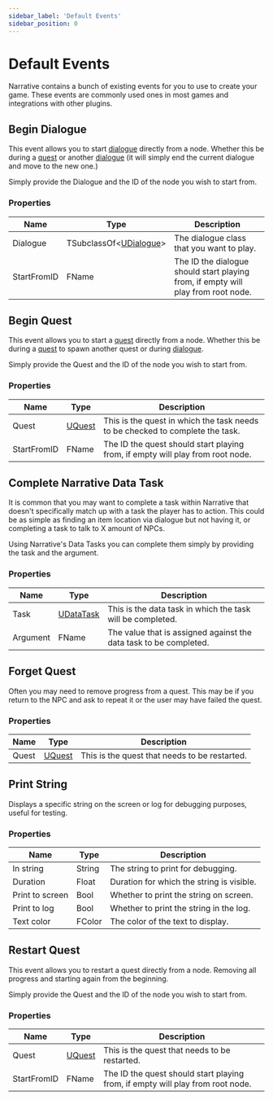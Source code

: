 ```yaml
---
sidebar_label: 'Default Events'
sidebar_position: 0
---
```


# Default Events

Narrative contains a bunch of existing events for you to use to create your game. These events are commonly used ones in most games and integrations with other plugins.

## Begin Dialogue

This event allows you to start [dialogue](../dialogue) directly from a node. Whether this be during a [quest](../quests) or another [dialogue](../dialogue) (it will simply end the current dialogue and move to the new one.)

Simply provide the Dialogue and the ID of the node you wish to start from.

### Properties

| Name        | Type                                   | Description                                                                       |
|-------------|----------------------------------------|-----------------------------------------------------------------------------------|
| Dialogue    | TSubclassOf\<[UDialogue](./index.md)\> | The dialogue class that you want to play.                                         |
| StartFromID | FName                                  | The ID the dialogue should start playing from, if empty will play from root node. |


## Begin Quest

This event allows you to start a [quest](../quests) directly from a node. Whether this be during a [quest](../quests) to spawn another quest or during [dialogue](../dialogue).

Simply provide the Quest and the ID of the node you wish to start from.

### Properties

| Name        | Type                | Description                                                                    |
|-------------|---------------------|--------------------------------------------------------------------------------|
| Quest       | [UQuest](../quests) | This is the quest in which the task needs to be checked to complete the task.  |
| StartFromID | FName               | The ID the quest should start playing from, if empty will play from root node. |


## Complete Narrative Data Task

It is common that you may want to complete a task within Narrative that doesn't specifically match up with a task the player has to action. This could be as simple as finding an item location via dialogue but not having it, or completing a task to talk to X amount of NPCs.

Using Narrative's Data Tasks you can complete them simply by providing the task and the argument.

### Properties

| Name     | Type                    | Description                                                       |
|----------|-------------------------|-------------------------------------------------------------------|
| Task     | [UDataTask](./index.md) | This is the data task in which the task will be completed.        |
| Argument | FName                   | The value that is assigned against the data task to be completed. |

## Forget Quest

Often you may need to remove progress from a quest. This may be if you return to the NPC and ask to repeat it or the user may have failed the quest.

### Properties

| Name        | Type                | Description                                   |
|-------------|---------------------|-----------------------------------------------|
| Quest       | [UQuest](../quests) | This is the quest that needs to be restarted. |


## Print String

Displays a specific string on the screen or log for debugging purposes, useful for testing.

### Properties

| Name            | Type   | Description                               |
|-----------------|--------|-------------------------------------------|
| In string       | String | The string to print for debugging.        |
| Duration        | Float  | Duration for which the string is visible. |
| Print to screen | Bool   | Whether to print the string on screen.    |
| Print to log    | Bool   | Whether to print the string in the log.   |
| Text color      | FColor | The color of the text to display.         |


## Restart Quest

This event allows you to restart a quest directly from a node. Removing all progress and starting again from the beginning.

Simply provide the Quest and the ID of the node you wish to start from.

### Properties

| Name        | Type                | Description                                                                    |
|-------------|---------------------|--------------------------------------------------------------------------------|
| Quest       | [UQuest](../quests) | This is the quest that needs to be restarted.                                  |
| StartFromID | FName               | The ID the quest should start playing from, if empty will play from root node. |


